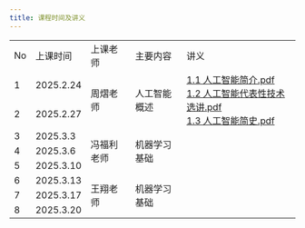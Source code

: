 ```yaml
---
title: 课程时间及讲义
---
```


<table>
  <tbody>
    <tr>
      <td>No</td>
      <td>上课时间</td>
      <td>上课老师</td>
      <td>主要内容</td>
      <td>讲义</td>
    </tr>
    <tr>
      <td>1</td>
      <td>2025.2.24</td>
      <td rowspan="2">周熠老师</td>
      <td rowspan="2">人工智能概述</td>
      <td rowspan="2"><a href="./1.1 人工智能简介.pdf">1.1 人工智能简介.pdf</a><br /><a href="./1.2 人工智能代表性技术选讲.pdf">1.2 人工智能代表性技术选讲.pdf</a><br /><a href="./1.3 人工智能简史.pdf">1.3 人工智能简史.pdf</a></td>
    </tr>
    <tr>
      <td>2</td>
      <td>2025.2.27</td>
    </tr>
    <tr>
      <td>3</td>
      <td>2025.3.3</td>
      <td rowspan="3">冯福利老师</td>
      <td rowspan="3">机器学习基础</td>
      <td rowspan="3"></td>
    </tr>
    <tr>
      <td>4</td>
      <td>2025.3.6</td>
    </tr>
    <tr>
      <td>5</td>
      <td>2025.3.10</td>
    </tr>
    <tr>
      <td>6</td>
      <td>2025.3.13</td>
      <td rowspan="3">王翔老师</td>
      <td rowspan="3">机器学习基础</td>
      <td rowspan="3"></td>
    </tr>
    <tr>
      <td>7</td>
      <td>2025.3.17</td>
    </tr>
    <tr>
      <td>8</td>
      <td>2025.3.20</td>
    </tr>
  </tbody>
  <colgroup>
    <col>
    <col>
    <col>
    <col>
    <col>
    <col>
  </colgroup>
</table>
